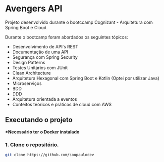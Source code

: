 # Avengers API
Projeto desenvolvido durante o bootccamp Cognizant - Arquitetura com Spring Boot e Cloud.

Durante o bootcamp foram abordados os seguintes tópicos:
- Desenvolvimento de API's REST
- Documentação de uma API
- Segurança com Spring Security
- Design Patterns
- Testes Unitários com JUnit
- Clean Architecture
- Arquitetura Hexagonal com Spring Boot e Kotlin (Optei por utilizar Java)
- Microserviços
- BDD
- DDD
- Arquitetura orientada a eventos
- Conteitos teóricos e práticos de cloud com AWS

## Executando o projeto 
**\*Necessário ter o Docker instalado**
### 1. Clone o repositório.
```sh
git clone https://github.com/soupaulodev
```